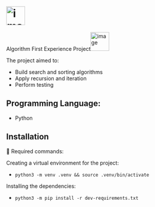 # <img src="https://github.com/yuzomatoba/algorithm/assets/108953241/d6aec771-91a5-45d6-be7e-9b233c8236de" alt="image" width="50" height="50">

Algorithm First Experience Project<img src="https://github.com/yuzomatoba/algorithm/assets/108953241/d6aec771-91a5-45d6-be7e-9b233c8236de" alt="image" width="50" height="50">





The project aimed to:
- Build search and sorting algorithms
- Apply recursion and iteration
- Perform testing

## Programming Language:
- Python


## Installation

🤖 Required commands:

Creating a virtual environment for the project:

* `python3 -m venv .venv && source .venv/bin/activate`

Installing the dependencies:

* `python3 -m pip install -r dev-requirements.txt`
